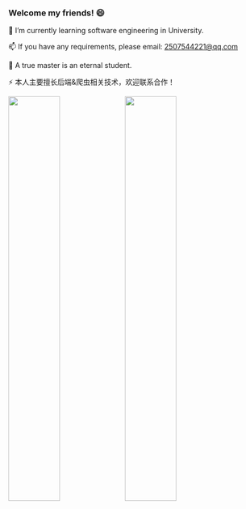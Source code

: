 ### Welcome my friends! 😄

🌱 I’m currently learning software engineering in University.

📫 If you have any requirements, please email: 2507544221@qq.com

🔭 A true master is an eternal student.

⚡ 本人主要擅长后端&爬虫相关技术，欢迎联系合作！
<p style="height=100vw">
<img src="https://github-readme-stats-sooty-beta-38.vercel.app/api?username=freecho&show_icons=true&theme=transparent&count_private=true" style="height:20vh; width:45%">
<img src="https://github-readme-stats-sooty-beta-38.vercel.app/api/top-langs/?username=freecho&layout=compact" style="height:20vh; width:45%">
</p>





<!--
**freecho/freecho** is a ✨ _special_ ✨ repository because its `README.md` (this file) appears on your GitHub profile.

Here are some ideas to get you started:

- 🔭 I’m currently working on ...
- 🌱 I’m currently learning ...
- 👯 I’m looking to collaborate on ...
- 🤔 I’m looking for help with ...
- 💬 Ask me about ...
- 📫 How to reach me: ...
- 😄 Pronouns: ...
- ⚡ Fun fact: ...
-->
